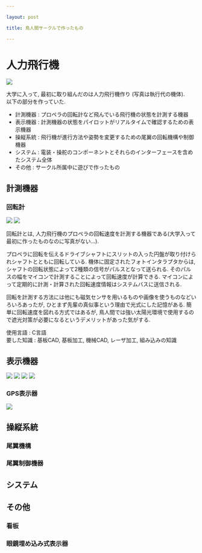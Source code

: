 ```yaml
---

layout: post

title: 鳥人間サークルで作ったもの

---
```


# 人力飛行機

<img src="https://gakuseishitsu.github.io/images/meister_2013.jpg">

大学に入って, 最初に取り組んだのは人力飛行機作り (写真は執行代の機体).  
以下の部分を作っていた.  

* 計測機器 : プロペラの回転計など飛んでいる飛行機の状態を計測する機器
* 表示機器 : 計測機器の状態をパイロットがリアルタイムで確認するための表示機器
* 操縦系統 : 飛行機が進行方法や姿勢を変更するための尾翼の回転機構や制御機器
* システム : 電装・操舵のコンポーネントとそれらのインターフェースを含めたシステム全体
* その他 : サークル所属中に遊びで作ったもの

## 計測機器

### 回転計

<img src="https://gakuseishitsu.github.io/images/rotation_sensor.jpg">
<img src="https://gakuseishitsu.github.io/images/rotation_sensor2.jpg">

回転計とは, 人力飛行機のプロペラの回転速度を計測する機器である(大学入って最初に作ったものなのに写真がない...).  

プロペラに回転を伝えるドライブシャフトにスリットの入った円盤が取り付けられシャフトとともに回転している. 機体に固定されたフォトインタラプタからは, シャフトの回転状態によって2種類の信号がパルスとなって送られる. そのパルスの幅をマイコンで計測することによって回転速度が計算できる. マイコンによって定期的に計測・計算された回転速度情報はシステムバスに送信される.  

回転を計測する方法には他にも磁気センサを用いるものや画像を使うものなどいろいろあったが, ひとまず先輩の真似事という理由で光式にした記憶がある. 簡単に回転速度を図れる方式ではあるが, 鳥人間では強い太陽光環境で使用するので遮光対策が必要になるというデメリットがあった気がする.  

使用言語 : C言語  
要した知識 : 基板CAD, 基板加工, 機械CAD, レーザ加工, 組み込みの知識

## 表示機器

<img src="https://gakuseishitsu.github.io/images/meister_disp1.jpg">
<img src="https://gakuseishitsu.github.io/images/meister_disp2.jpg">
<img src="https://gakuseishitsu.github.io/images/meister_disp3.jpg">
<img src="https://gakuseishitsu.github.io/images/meister_disp4.jpg">

### GPS表示器

<img src="https://gakuseishitsu.github.io/images/meister_disp5.jpg">

## 操縦系統

### 尾翼機構

### 尾翼制御機器

## システム

## その他

### 看板

### 眼鏡埋め込み式表示器